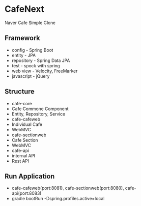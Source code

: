 # CafeNext
Naver Cafe Simple Clone

## Framework
* config - Spring Boot
* entity - JPA
* repository - Spring Data JPA
* test - spock with spring
* web view - Velocity, FreeMarker
* javascript - jQuery

## Structure
* cafe-core
 * Cafe Commone Component
 * Entity, Repository, Service
* cafe-cafeweb
 * Individual Cafe
 * WebMVC
* cafe-sectionweb
 * Cafe Section
 * WebMVC
* cafe-api
 * internal API
 * Rest API

## Run Application
* cafe-cafeweb(port:8081), cafe-sectionweb(port:8080), cafe-api(port:8083)
 * gradle bootRun -Dspring.profiles.active=local
